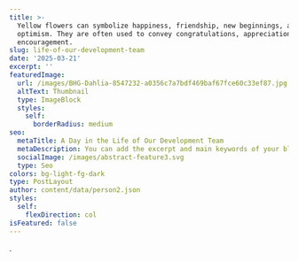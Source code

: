 ```yaml
---
title: >-
  Yellow flowers can symbolize happiness, friendship, new beginnings, and
  optimism. They are often used to convey congratulations, appreciation, or
  encouragement. 
slug: life-of-our-development-team
date: '2025-03-21'
excerpt: ''
featuredImage:
  url: /images/BHG-Dahlia-8547232-a0356c7a7bdf469baf67fce60c33ef87.jpg
  altText: Thumbnail
  type: ImageBlock
  styles:
    self:
      borderRadius: medium
seo:
  metaTitle: A Day in the Life of Our Development Team
  metaDescription: You can add the excerpt and main keywords of your blog post here.
  socialImage: /images/abstract-feature3.svg
  type: Seo
colors: bg-light-fg-dark
type: PostLayout
author: content/data/person2.json
styles:
  self:
    flexDirection: col
isFeatured: false
---
```

.
